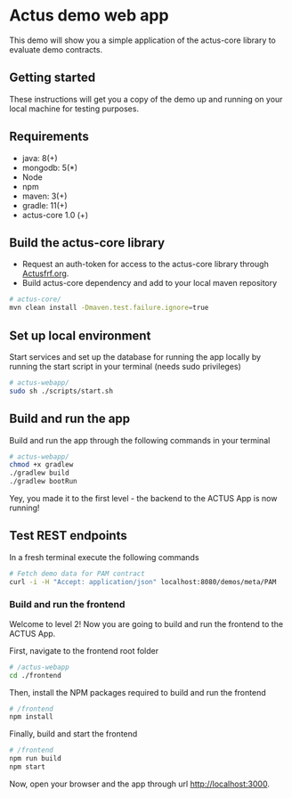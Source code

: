 # Actus demo web app
This demo will show you a simple application of the actus-core library to evaluate demo contracts.

## Getting started
These instructions will get you a copy of the demo up and running on your local machine for testing purposes.

## Requirements

* java: 8(+)
* mongodb: 5(*)
* Node
* npm
* maven: 3(+)
* gradle: 11(+)
* actus-core 1.0 (+)


## Build the actus-core library

* Request an auth-token for access to the actus-core library through [Actusfrf.org](https://www.actusfrf.org/developers).
* Build actus-core dependency and add to your local maven repository

```sh
# actus-core/
mvn clean install -Dmaven.test.failure.ignore=true
```

## Set up local environment

Start services and set up the database for running the app locally by running the start script in your terminal (needs sudo privileges)

```sh
# actus-webapp/
sudo sh ./scripts/start.sh
```

## Build and run the app

Build and run the app through the following commands in your terminal

```sh
# actus-webapp/
chmod +x gradlew
./gradlew build
./gradlew bootRun
```

Yey, you made it to the first level - the backend to the ACTUS App is now running!


## Test REST endpoints

In a fresh terminal execute the following commands

```sh
# Fetch demo data for PAM contract
curl -i -H "Accept: application/json" localhost:8080/demos/meta/PAM
```


### Build and run the frontend

Welcome to level 2! Now you are going to build and run the frontend to the ACTUS App.

First, navigate to the frontend root folder

```sh
# /actus-webapp
cd ./frontend
```

Then, install the NPM packages required to build and run the frontend

```sh
# /frontend
npm install
```

Finally, build and start the frontend

```sh
# /frontend
npm run build
npm start
```

Now, open your browser and the app through url <a href="http://localhost:3000">http://localhost:3000</a>.

